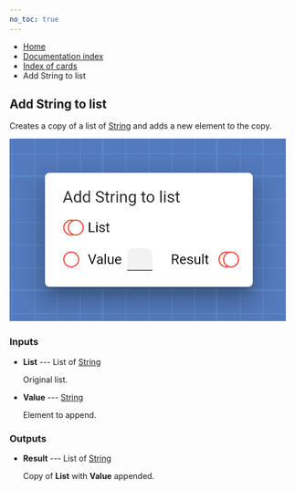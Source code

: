 ```yaml
---
no_toc: true
---
```


<ul class="breadcrumb">
    <li><a href="">Home</a></li>
    <li><a href="documentation">Documentation index</a></li>
    <li><a href="cards/">Index of cards</a></li>
    <li>Add String to list</li>
</ul>

## Add String to list

Creates a copy of a list of [String](types/String) and adds a new element to the copy.

!["Add String to list" card](assets/img/cards/addToList(String).png)


### Inputs


* **List** --- List of [String](types/String)

  Original list.

* **Value** --- [String](types/String)

  Element to append.





### Outputs


* **Result** --- List of [String](types/String)

  Copy of **List** with **Value** appended.




